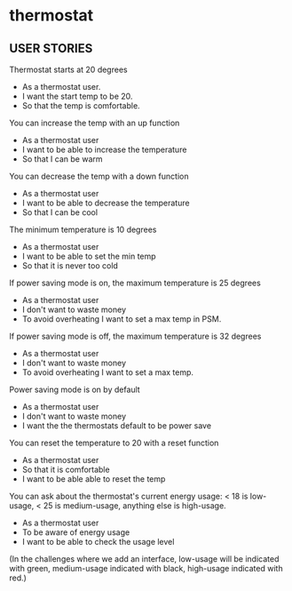 # thermostat

## USER STORIES

Thermostat starts at 20 degrees

* As a thermostat user.
* I want the start temp to be 20.
* So that the temp is comfortable.


You can increase the temp with an up function

* As a thermostat user
* I want to be able to increase the temperature
* So that I can be warm


You can decrease the temp with a down function

* As a thermostat user
* I want to be able to decrease the temperature
* So that I can be cool


The minimum temperature is 10 degrees

* As a thermostat user
* I want to be able to set the min temp
* So that it is never too cold


If power saving mode is on, the maximum temperature is 25 degrees

* As a thermostat user
* I don't want to waste money
* To avoid overheating I want to set a max temp in PSM.

If power saving mode is off, the maximum temperature is 32 degrees

* As a thermostat user
* I don't want to waste money
* To avoid overheating I want to set a max temp.


Power saving mode is on by default

* As a thermostat user
* I don't want to waste money
* I want the the thermostats default to be power save


You can reset the temperature to 20 with a reset function

* As a thermostat user
* So that it is comfortable
* I want to be able able to reset the temp


You can ask about the thermostat's current energy usage: < 18 is low-usage, < 25 is medium-usage, anything else is high-usage.

* As a thermostat user
* To be aware of energy usage
* I want to be able to check the usage level

(In the challenges where we add an interface, low-usage will be indicated with green, medium-usage indicated with black, high-usage indicated with red.)

